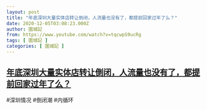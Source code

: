 ```yaml
---
layout: post
title: "年底深圳大量实体店转让倒闭，人流量也没有了，都提前回家过年了么？"
date: 2020-12-05T03:08:23.000Z
author: 圍城記
from: https://www.youtube.com/watch?v=tqcwpS9ucRg
tags: [ 圍城記 ]
categories: [ 圍城記 ]
---
```

<!--1607137703000-->
[年底深圳大量实体店转让倒闭，人流量也没有了，都提前回家过年了么？](https://www.youtube.com/watch?v=tqcwpS9ucRg)
------

<div>
#深圳情况  #倒闭潮 #内循环
</div>
